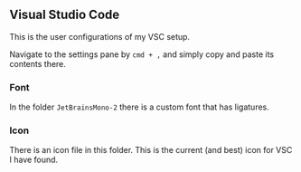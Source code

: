## Visual Studio Code
This is the user configurations of my VSC setup.

Navigate to the settings pane by `cmd + ,` and simply copy and paste its contents there.

### Font
In the folder `JetBrainsMono-2` there is a custom font that has ligatures.

### Icon
There is an icon file in this folder. This is the current (and best) icon for VSC I have found.
